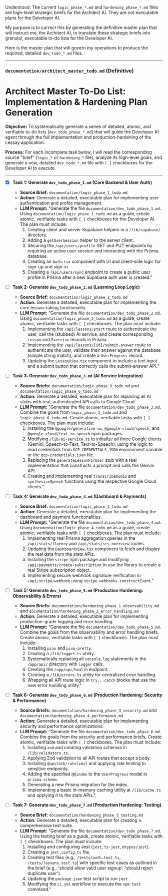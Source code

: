 Understood. The current `logic_phase_*.md` and `hardening_phase_*.md` files are high-level strategic briefs for the Architect AI. They are not executable plans for the Developer AI.

My purpose is to correct this by generating the definitive master plan that will instruct me, the Architect AI, to translate these strategic briefs into granular, executable to-do lists for the Developer AI.

Here is the master plan that will govern my operations to produce the required, detailed `dev_todo_*.md` files.

---

### **`documentation/architect_master_todo.md` (Definitive)**

# Architect Master To-Do List: Implementation & Hardening Plan Generation

**Objective:** To systematically generate a series of detailed, atomic, and verifiable to-do lists (`dev_todo_phase_*.md`) that will guide the Developer AI agent through the full implementation and production-hardening of the Lessay application.

**Process:** For each incomplete task below, I will read the corresponding source "brief" (`logic_*` or `hardening_*` file), analyze its high-level goals, and generate a new, detailed `dev_todo_*.md` file with `[ ]` checkboxes for the Developer AI to execute.

---

- [x] **Task 1: Generate `dev_todo_phase_1.md` (Core Backend & User Auth)**
    - **Source Brief:** `documentation/logic_phase_1_todo.md`
    - **Action:** Generate a detailed, executable plan for implementing user authentication and profile management.
    - **LLM Prompt:** "Generate the file `documentation/dev_todo_phase_1.md`. Using `documentation/logic_phase_1_todo.md` as a guide, create atomic, verifiable tasks with `[ ]` checkboxes for the Developer AI. The plan must include:
        1. Creating client and server Supabase helpers in a `/lib/supabase/` directory.
        2. Adding a `getUserSession` helper to the server client.
        3. Securing the `/api/users/profile` GET and PUT endpoints by requiring an active user session and interacting with the Prisma database.
        4. Creating an `Auth.tsx` component with UI and client-side logic for sign-up and sign-in.
        5. Creating a `/api/users/sync` endpoint to create a public user profile in Prisma after a new Supabase auth user is created."

- [ ] **Task 2: Generate `dev_todo_phase_2.md` (Learning Loop Logic)**
    - **Source Brief:** `documentation/logic_phase_2_todo.md`
    - **Action:** Generate a detailed, executable plan for implementing the core lesson-taking functionality.
    - **LLM Prompt:** "Generate the file `documentation/dev_todo_phase_2.md`. Using `documentation/logic_phase_2_todo.md` as a guide, create atomic, verifiable tasks with `[ ]` checkboxes. The plan must include:
        1. Implementing the `/api/lessons/start` route to authenticate the user, call the (stubbed) AI service, and create corresponding `Lesson` and `Exercise` records in Prisma.
        2. Implementing the `/api/lessons/[id]/submit-answer` route to authenticate the user, validate their answer against the database (simple string match), and create a `UserProgress` record.
        3. Updating the `LessonView.tsx` component to include a text input and a submit button that correctly calls the submit-answer API."

- [ ] **Task 3: Generate `dev_todo_phase_3.md` (AI Service Integration)**
    - **Source Briefs:** `documentation/logic_phase_3_todo.md` and `documentation/logic_phase_6_todo.md`
    - **Action:** Generate a detailed, executable plan for replacing all AI stubs with real, authenticated API calls to Google Cloud.
    - **LLM Prompt:** "Generate the file `documentation/dev_todo_phase_3.md`. Combine the goals from `logic_phase_3_todo.md` and `logic_phase_6_todo.md`. Create atomic, verifiable tasks with `[ ]` checkboxes. The plan must include:
        1. Installing the `@google/generative-ai`, `@google-cloud/speech`, and `@google-cloud/text-to-speech` npm packages.
        2. Modifying `/lib/ai-service.ts` to initialize all three Google clients (Gemini, Speech-to-Text, Text-to-Speech), using the logic to read credentials from `GCP_CREDENTIALS_JSON` environment variable or the `gcp-credentials.json` file.
        3. Replacing the `generateLessonForUser` stub with a real implementation that constructs a prompt and calls the Gemini API.
        4. Creating and implementing real `transcribeAudio` and `synthesizeSpeech` functions using the respective Google Cloud clients."

- [ ] **Task 4: Generate `dev_todo_phase_4.md` (Dashboard & Payments)**
    - **Source Brief:** `documentation/logic_phase_4_todo.md`
    - **Action:** Generate a detailed, executable plan for implementing the dashboard and payment functionalities.
    - **LLM Prompt:** "Generate the file `documentation/dev_todo_phase_4.md`. Using `documentation/logic_phase_4_todo.md` as a guide, create atomic, verifiable tasks with `[ ]` checkboxes. The plan must include:
        1. Implementing real Prisma aggregation queries in the `/api/stats/fluency` and `/api/stats/srs-overview` routes.
        2. Updating the `DashboardView.tsx` component to fetch and display the real data from the stats APIs.
        3. Installing the `stripe` npm package and modifying `/api/payments/create-subscription` to use the library to create a real Stripe subscription object.
        4. Implementing secure webhook signature verification in `/api/stripe/webhook` using `stripe.webhooks.constructEvent`."

- [ ] **Task 5: Generate `dev_todo_phase_5.md` (Production Hardening: Observability & Errors)**
    - **Source Briefs:** `documentation/hardening_phase_1_observability.md` and `documentation/hardening_phase_2_error_handling.md`
    - **Action:** Generate a detailed, executable plan for implementing production-grade logging and error handling.
    - **LLM Prompt:** "Generate the file `documentation/dev_todo_phase_5.md`. Combine the goals from the observability and error handling briefs. Create atomic, verifiable tasks with `[ ]` checkboxes. The plan must include:
        1. Installing `pino` and `pino-pretty`.
        2. Creating a `/lib/logger.ts` utility.
        3. Systematically replacing all `console.log` statements in the `/app/api/` directory with `logger` calls.
        4. Creating the `/app/api/health` endpoint.
        5. Creating a `/lib/errors.ts` utility for centralized error handling.
        6. Wrapping all API route logic in `try...catch` blocks that use the new error handling utility."

- [ ] **Task 6: Generate `dev_todo_phase_6.md` (Production Hardening: Security & Performance)**
    - **Source Briefs:** `documentation/hardening_phase_3_security.md` and `documentation/hardening_phase_4_performance.md`
    - **Action:** Generate a detailed, executable plan for implementing security and performance optimizations.
    - **LLM Prompt:** "Generate the file `documentation/dev_todo_phase_6.md`. Combine the goals from the security and performance briefs. Create atomic, verifiable tasks with `[ ]` checkboxes. The plan must include:
        1. Installing `zod` and creating validation schemas in `/lib/validators.ts`.
        2. Applying Zod validation to all API routes that accept a body.
        3. Installing `@upstash/ratelimit` and applying rate limiting to sensitive endpoints.
        4. Adding the specified `@@index` to the `UserProgress` model in `prisma.schema`.
        5. Generating a new Prisma migration for the index.
        6. Implementing a basic in-memory caching utility at `/lib/cache.ts` and applying it to the stats APIs."

- [ ] **Task 7: Generate `dev_todo_phase_7.md` (Production Hardening: Testing)**
    - **Source Brief:** `documentation/hardening_phase_5_testing.md`
    - **Action:** Generate a detailed, executable plan for creating a comprehensive test suite.
    - **LLM Prompt:** "Generate the file `documentation/dev_todo_phase_7.md`. Using the testing brief as a guide, create atomic, verifiable tasks with `[ ]` checkboxes. The plan must include:
        1. Installing and configuring Jest (`jest`, `ts-jest`, `@types/jest`).
        2. Creating a `jest.config.ts` file.
        3. Creating test files (e.g., `/tests/auth.test.ts`, `/tests/lessons.test.ts`) with specific test cases as outlined in the brief (e.g., 'should allow valid user signup', 'should reject duplicate user').
        4. Updating the `package.json` test script to run `jest`.
        5. Modifying the `ci.yml` workflow to execute the `npm test` command."